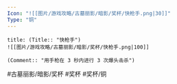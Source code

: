 ```yaml
---
Icon: "![[图片/游戏攻略/古墓丽影/暗影/奖杯/快枪手.png|30]]"
Type: "铜"
---
```

```ad-common-bronze-trophy
title: (Title:: "快枪手")
![[图片/游戏攻略/古墓丽影/暗影/奖杯/快枪手.png|100]]

(Comment:: "用手枪在 3 秒内进行 3 次爆头击杀")
```

#古墓丽影/暗影/奖杯 #奖杯 #奖杯/铜
